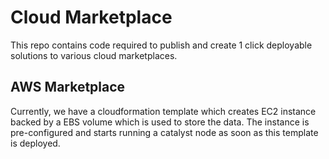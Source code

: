 # Cloud Marketplace 

This repo contains code required to publish and create 1 click deployable solutions to various cloud marketplaces. 

## AWS Marketplace

Currently, we have a cloudformation template which creates EC2 instance backed by a EBS volume which is used to store the data. The instance is pre-configured and starts running a catalyst node as soon as this template is deployed.